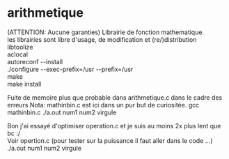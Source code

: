 # arithmetique  
  (ATTENTION: Aucune garanties) 
Librairie de fonction mathematique.  
les librairies sont libre d'usage, de modification et (re/)distribution  
libtoolize  
aclocal  
autoreconf --install  
./configure --exec-prefix=/usr --prefix=/usr  
make  
make install  
  
  
Fuite de memoire plus que probable dans arithmetique.c dans le cadre des erreurs
Nota:
mathinbin.c est ici dans un pur but de curiositée.
gcc mathinbin.c
./a.out num1 num2 virgule

Bon j'ai essayé d'optimiser operation.c et je suis au moins 2x plus lent que bc :/  
Voir opertion.c (pour tester sur la puissance il faut aller dans le code ...)  
./a.out num1 num2 virgule
